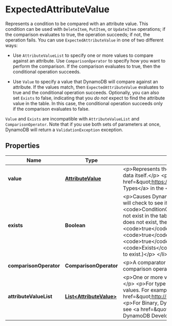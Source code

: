 

# ExpectedAttributeValue

<p>Represents a condition to be compared with an attribute value. This condition can be used with <code>DeleteItem</code>, <code>PutItem</code>, or <code>UpdateItem</code> operations; if the comparison evaluates to true, the operation succeeds; if not, the operation fails. You can use <code>ExpectedAttributeValue</code> in one of two different ways:</p> <ul> <li> <p>Use <code>AttributeValueList</code> to specify one or more values to compare against an attribute. Use <code>ComparisonOperator</code> to specify how you want to perform the comparison. If the comparison evaluates to true, then the conditional operation succeeds.</p> </li> <li> <p>Use <code>Value</code> to specify a value that DynamoDB will compare against an attribute. If the values match, then <code>ExpectedAttributeValue</code> evaluates to true and the conditional operation succeeds. Optionally, you can also set <code>Exists</code> to false, indicating that you <i>do not</i> expect to find the attribute value in the table. In this case, the conditional operation succeeds only if the comparison evaluates to false.</p> </li> </ul> <p> <code>Value</code> and <code>Exists</code> are incompatible with <code>AttributeValueList</code> and <code>ComparisonOperator</code>. Note that if you use both sets of parameters at once, DynamoDB will return a <code>ValidationException</code> exception.</p>

## Properties

| Name | Type | Description | Notes |
|------------ | ------------- | ------------- | -------------|
|**value** | [**AttributeValue**](AttributeValue.md) | &lt;p&gt;Represents the data for the expected attribute.&lt;/p&gt; &lt;p&gt;Each attribute value is described as a name-value pair. The name is the data type, and the value is the data itself.&lt;/p&gt; &lt;p&gt;For more information, see &lt;a href&#x3D;\&quot;https://docs.aws.amazon.com/amazondynamodb/latest/developerguide/HowItWorks.NamingRulesDataTypes.html#HowItWorks.DataTypes\&quot;&gt;Data Types&lt;/a&gt; in the &lt;i&gt;Amazon DynamoDB Developer Guide&lt;/i&gt;.&lt;/p&gt; |  [optional] |
|**exists** | **Boolean** | &lt;p&gt;Causes DynamoDB to evaluate the value before attempting a conditional operation:&lt;/p&gt; &lt;ul&gt; &lt;li&gt; &lt;p&gt;If &lt;code&gt;Exists&lt;/code&gt; is &lt;code&gt;true&lt;/code&gt;, DynamoDB will check to see if that attribute value already exists in the table. If it is found, then the operation succeeds. If it is not found, the operation fails with a &lt;code&gt;ConditionCheckFailedException&lt;/code&gt;.&lt;/p&gt; &lt;/li&gt; &lt;li&gt; &lt;p&gt;If &lt;code&gt;Exists&lt;/code&gt; is &lt;code&gt;false&lt;/code&gt;, DynamoDB assumes that the attribute value does not exist in the table. If in fact the value does not exist, then the assumption is valid and the operation succeeds. If the value is found, despite the assumption that it does not exist, the operation fails with a &lt;code&gt;ConditionCheckFailedException&lt;/code&gt;.&lt;/p&gt; &lt;/li&gt; &lt;/ul&gt; &lt;p&gt;The default setting for &lt;code&gt;Exists&lt;/code&gt; is &lt;code&gt;true&lt;/code&gt;. If you supply a &lt;code&gt;Value&lt;/code&gt; all by itself, DynamoDB assumes the attribute exists: You don&#39;t have to set &lt;code&gt;Exists&lt;/code&gt; to &lt;code&gt;true&lt;/code&gt;, because it is implied.&lt;/p&gt; &lt;p&gt;DynamoDB returns a &lt;code&gt;ValidationException&lt;/code&gt; if:&lt;/p&gt; &lt;ul&gt; &lt;li&gt; &lt;p&gt; &lt;code&gt;Exists&lt;/code&gt; is &lt;code&gt;true&lt;/code&gt; but there is no &lt;code&gt;Value&lt;/code&gt; to check. (You expect a value to exist, but don&#39;t specify what that value is.)&lt;/p&gt; &lt;/li&gt; &lt;li&gt; &lt;p&gt; &lt;code&gt;Exists&lt;/code&gt; is &lt;code&gt;false&lt;/code&gt; but you also provide a &lt;code&gt;Value&lt;/code&gt;. (You cannot expect an attribute to have a value, while also expecting it not to exist.)&lt;/p&gt; &lt;/li&gt; &lt;/ul&gt; |  [optional] |
|**comparisonOperator** | **ComparisonOperator** | &lt;p&gt;A comparator for evaluating attributes in the &lt;code&gt;AttributeValueList&lt;/code&gt;. For example, equals, greater than, less than, etc.&lt;/p&gt; &lt;p&gt;The following comparison operators are available:&lt;/p&gt; &lt;p&gt; &lt;code&gt;EQ | NE | LE | LT | GE | GT | NOT_NULL | NULL | CONTAINS | NOT_CONTAINS | BEGINS_WITH | IN | BETWEEN&lt;/code&gt; &lt;/p&gt; &lt;p&gt;The following are descriptions of each comparison operator.&lt;/p&gt; &lt;ul&gt; &lt;li&gt; &lt;p&gt; &lt;code&gt;EQ&lt;/code&gt; : Equal. &lt;code&gt;EQ&lt;/code&gt; is supported for all data types, including lists and maps.&lt;/p&gt; &lt;p&gt; &lt;code&gt;AttributeValueList&lt;/code&gt; can contain only one &lt;code&gt;AttributeValue&lt;/code&gt; element of type String, Number, Binary, String Set, Number Set, or Binary Set. If an item contains an &lt;code&gt;AttributeValue&lt;/code&gt; element of a different type than the one provided in the request, the value does not match. For example, &lt;code&gt;{\&quot;S\&quot;:\&quot;6\&quot;}&lt;/code&gt; does not equal &lt;code&gt;{\&quot;N\&quot;:\&quot;6\&quot;}&lt;/code&gt;. Also, &lt;code&gt;{\&quot;N\&quot;:\&quot;6\&quot;}&lt;/code&gt; does not equal &lt;code&gt;{\&quot;NS\&quot;:[\&quot;6\&quot;, \&quot;2\&quot;, \&quot;1\&quot;]}&lt;/code&gt;.&lt;/p&gt; &lt;p/&gt; &lt;/li&gt; &lt;li&gt; &lt;p&gt; &lt;code&gt;NE&lt;/code&gt; : Not equal. &lt;code&gt;NE&lt;/code&gt; is supported for all data types, including lists and maps.&lt;/p&gt; &lt;p&gt; &lt;code&gt;AttributeValueList&lt;/code&gt; can contain only one &lt;code&gt;AttributeValue&lt;/code&gt; of type String, Number, Binary, String Set, Number Set, or Binary Set. If an item contains an &lt;code&gt;AttributeValue&lt;/code&gt; of a different type than the one provided in the request, the value does not match. For example, &lt;code&gt;{\&quot;S\&quot;:\&quot;6\&quot;}&lt;/code&gt; does not equal &lt;code&gt;{\&quot;N\&quot;:\&quot;6\&quot;}&lt;/code&gt;. Also, &lt;code&gt;{\&quot;N\&quot;:\&quot;6\&quot;}&lt;/code&gt; does not equal &lt;code&gt;{\&quot;NS\&quot;:[\&quot;6\&quot;, \&quot;2\&quot;, \&quot;1\&quot;]}&lt;/code&gt;.&lt;/p&gt; &lt;p/&gt; &lt;/li&gt; &lt;li&gt; &lt;p&gt; &lt;code&gt;LE&lt;/code&gt; : Less than or equal. &lt;/p&gt; &lt;p&gt; &lt;code&gt;AttributeValueList&lt;/code&gt; can contain only one &lt;code&gt;AttributeValue&lt;/code&gt; element of type String, Number, or Binary (not a set type). If an item contains an &lt;code&gt;AttributeValue&lt;/code&gt; element of a different type than the one provided in the request, the value does not match. For example, &lt;code&gt;{\&quot;S\&quot;:\&quot;6\&quot;}&lt;/code&gt; does not equal &lt;code&gt;{\&quot;N\&quot;:\&quot;6\&quot;}&lt;/code&gt;. Also, &lt;code&gt;{\&quot;N\&quot;:\&quot;6\&quot;}&lt;/code&gt; does not compare to &lt;code&gt;{\&quot;NS\&quot;:[\&quot;6\&quot;, \&quot;2\&quot;, \&quot;1\&quot;]}&lt;/code&gt;.&lt;/p&gt; &lt;p/&gt; &lt;/li&gt; &lt;li&gt; &lt;p&gt; &lt;code&gt;LT&lt;/code&gt; : Less than. &lt;/p&gt; &lt;p&gt; &lt;code&gt;AttributeValueList&lt;/code&gt; can contain only one &lt;code&gt;AttributeValue&lt;/code&gt; of type String, Number, or Binary (not a set type). If an item contains an &lt;code&gt;AttributeValue&lt;/code&gt; element of a different type than the one provided in the request, the value does not match. For example, &lt;code&gt;{\&quot;S\&quot;:\&quot;6\&quot;}&lt;/code&gt; does not equal &lt;code&gt;{\&quot;N\&quot;:\&quot;6\&quot;}&lt;/code&gt;. Also, &lt;code&gt;{\&quot;N\&quot;:\&quot;6\&quot;}&lt;/code&gt; does not compare to &lt;code&gt;{\&quot;NS\&quot;:[\&quot;6\&quot;, \&quot;2\&quot;, \&quot;1\&quot;]}&lt;/code&gt;.&lt;/p&gt; &lt;p/&gt; &lt;/li&gt; &lt;li&gt; &lt;p&gt; &lt;code&gt;GE&lt;/code&gt; : Greater than or equal. &lt;/p&gt; &lt;p&gt; &lt;code&gt;AttributeValueList&lt;/code&gt; can contain only one &lt;code&gt;AttributeValue&lt;/code&gt; element of type String, Number, or Binary (not a set type). If an item contains an &lt;code&gt;AttributeValue&lt;/code&gt; element of a different type than the one provided in the request, the value does not match. For example, &lt;code&gt;{\&quot;S\&quot;:\&quot;6\&quot;}&lt;/code&gt; does not equal &lt;code&gt;{\&quot;N\&quot;:\&quot;6\&quot;}&lt;/code&gt;. Also, &lt;code&gt;{\&quot;N\&quot;:\&quot;6\&quot;}&lt;/code&gt; does not compare to &lt;code&gt;{\&quot;NS\&quot;:[\&quot;6\&quot;, \&quot;2\&quot;, \&quot;1\&quot;]}&lt;/code&gt;.&lt;/p&gt; &lt;p/&gt; &lt;/li&gt; &lt;li&gt; &lt;p&gt; &lt;code&gt;GT&lt;/code&gt; : Greater than. &lt;/p&gt; &lt;p&gt; &lt;code&gt;AttributeValueList&lt;/code&gt; can contain only one &lt;code&gt;AttributeValue&lt;/code&gt; element of type String, Number, or Binary (not a set type). If an item contains an &lt;code&gt;AttributeValue&lt;/code&gt; element of a different type than the one provided in the request, the value does not match. For example, &lt;code&gt;{\&quot;S\&quot;:\&quot;6\&quot;}&lt;/code&gt; does not equal &lt;code&gt;{\&quot;N\&quot;:\&quot;6\&quot;}&lt;/code&gt;. Also, &lt;code&gt;{\&quot;N\&quot;:\&quot;6\&quot;}&lt;/code&gt; does not compare to &lt;code&gt;{\&quot;NS\&quot;:[\&quot;6\&quot;, \&quot;2\&quot;, \&quot;1\&quot;]}&lt;/code&gt;.&lt;/p&gt; &lt;p/&gt; &lt;/li&gt; &lt;li&gt; &lt;p&gt; &lt;code&gt;NOT_NULL&lt;/code&gt; : The attribute exists. &lt;code&gt;NOT_NULL&lt;/code&gt; is supported for all data types, including lists and maps.&lt;/p&gt; &lt;note&gt; &lt;p&gt;This operator tests for the existence of an attribute, not its data type. If the data type of attribute \&quot;&lt;code&gt;a&lt;/code&gt;\&quot; is null, and you evaluate it using &lt;code&gt;NOT_NULL&lt;/code&gt;, the result is a Boolean &lt;code&gt;true&lt;/code&gt;. This result is because the attribute \&quot;&lt;code&gt;a&lt;/code&gt;\&quot; exists; its data type is not relevant to the &lt;code&gt;NOT_NULL&lt;/code&gt; comparison operator.&lt;/p&gt; &lt;/note&gt; &lt;/li&gt; &lt;li&gt; &lt;p&gt; &lt;code&gt;NULL&lt;/code&gt; : The attribute does not exist. &lt;code&gt;NULL&lt;/code&gt; is supported for all data types, including lists and maps.&lt;/p&gt; &lt;note&gt; &lt;p&gt;This operator tests for the nonexistence of an attribute, not its data type. If the data type of attribute \&quot;&lt;code&gt;a&lt;/code&gt;\&quot; is null, and you evaluate it using &lt;code&gt;NULL&lt;/code&gt;, the result is a Boolean &lt;code&gt;false&lt;/code&gt;. This is because the attribute \&quot;&lt;code&gt;a&lt;/code&gt;\&quot; exists; its data type is not relevant to the &lt;code&gt;NULL&lt;/code&gt; comparison operator.&lt;/p&gt; &lt;/note&gt; &lt;/li&gt; &lt;li&gt; &lt;p&gt; &lt;code&gt;CONTAINS&lt;/code&gt; : Checks for a subsequence, or value in a set.&lt;/p&gt; &lt;p&gt; &lt;code&gt;AttributeValueList&lt;/code&gt; can contain only one &lt;code&gt;AttributeValue&lt;/code&gt; element of type String, Number, or Binary (not a set type). If the target attribute of the comparison is of type String, then the operator checks for a substring match. If the target attribute of the comparison is of type Binary, then the operator looks for a subsequence of the target that matches the input. If the target attribute of the comparison is a set (\&quot;&lt;code&gt;SS&lt;/code&gt;\&quot;, \&quot;&lt;code&gt;NS&lt;/code&gt;\&quot;, or \&quot;&lt;code&gt;BS&lt;/code&gt;\&quot;), then the operator evaluates to true if it finds an exact match with any member of the set.&lt;/p&gt; &lt;p&gt;CONTAINS is supported for lists: When evaluating \&quot;&lt;code&gt;a CONTAINS b&lt;/code&gt;\&quot;, \&quot;&lt;code&gt;a&lt;/code&gt;\&quot; can be a list; however, \&quot;&lt;code&gt;b&lt;/code&gt;\&quot; cannot be a set, a map, or a list.&lt;/p&gt; &lt;/li&gt; &lt;li&gt; &lt;p&gt; &lt;code&gt;NOT_CONTAINS&lt;/code&gt; : Checks for absence of a subsequence, or absence of a value in a set.&lt;/p&gt; &lt;p&gt; &lt;code&gt;AttributeValueList&lt;/code&gt; can contain only one &lt;code&gt;AttributeValue&lt;/code&gt; element of type String, Number, or Binary (not a set type). If the target attribute of the comparison is a String, then the operator checks for the absence of a substring match. If the target attribute of the comparison is Binary, then the operator checks for the absence of a subsequence of the target that matches the input. If the target attribute of the comparison is a set (\&quot;&lt;code&gt;SS&lt;/code&gt;\&quot;, \&quot;&lt;code&gt;NS&lt;/code&gt;\&quot;, or \&quot;&lt;code&gt;BS&lt;/code&gt;\&quot;), then the operator evaluates to true if it &lt;i&gt;does not&lt;/i&gt; find an exact match with any member of the set.&lt;/p&gt; &lt;p&gt;NOT_CONTAINS is supported for lists: When evaluating \&quot;&lt;code&gt;a NOT CONTAINS b&lt;/code&gt;\&quot;, \&quot;&lt;code&gt;a&lt;/code&gt;\&quot; can be a list; however, \&quot;&lt;code&gt;b&lt;/code&gt;\&quot; cannot be a set, a map, or a list.&lt;/p&gt; &lt;/li&gt; &lt;li&gt; &lt;p&gt; &lt;code&gt;BEGINS_WITH&lt;/code&gt; : Checks for a prefix. &lt;/p&gt; &lt;p&gt; &lt;code&gt;AttributeValueList&lt;/code&gt; can contain only one &lt;code&gt;AttributeValue&lt;/code&gt; of type String or Binary (not a Number or a set type). The target attribute of the comparison must be of type String or Binary (not a Number or a set type).&lt;/p&gt; &lt;p/&gt; &lt;/li&gt; &lt;li&gt; &lt;p&gt; &lt;code&gt;IN&lt;/code&gt; : Checks for matching elements in a list.&lt;/p&gt; &lt;p&gt; &lt;code&gt;AttributeValueList&lt;/code&gt; can contain one or more &lt;code&gt;AttributeValue&lt;/code&gt; elements of type String, Number, or Binary. These attributes are compared against an existing attribute of an item. If any elements of the input are equal to the item attribute, the expression evaluates to true.&lt;/p&gt; &lt;/li&gt; &lt;li&gt; &lt;p&gt; &lt;code&gt;BETWEEN&lt;/code&gt; : Greater than or equal to the first value, and less than or equal to the second value. &lt;/p&gt; &lt;p&gt; &lt;code&gt;AttributeValueList&lt;/code&gt; must contain two &lt;code&gt;AttributeValue&lt;/code&gt; elements of the same type, either String, Number, or Binary (not a set type). A target attribute matches if the target value is greater than, or equal to, the first element and less than, or equal to, the second element. If an item contains an &lt;code&gt;AttributeValue&lt;/code&gt; element of a different type than the one provided in the request, the value does not match. For example, &lt;code&gt;{\&quot;S\&quot;:\&quot;6\&quot;}&lt;/code&gt; does not compare to &lt;code&gt;{\&quot;N\&quot;:\&quot;6\&quot;}&lt;/code&gt;. Also, &lt;code&gt;{\&quot;N\&quot;:\&quot;6\&quot;}&lt;/code&gt; does not compare to &lt;code&gt;{\&quot;NS\&quot;:[\&quot;6\&quot;, \&quot;2\&quot;, \&quot;1\&quot;]}&lt;/code&gt; &lt;/p&gt; &lt;/li&gt; &lt;/ul&gt; |  [optional] |
|**attributeValueList** | [**List&lt;AttributeValue&gt;**](AttributeValue.md) | &lt;p&gt;One or more values to evaluate against the supplied attribute. The number of values in the list depends on the &lt;code&gt;ComparisonOperator&lt;/code&gt; being used.&lt;/p&gt; &lt;p&gt;For type Number, value comparisons are numeric.&lt;/p&gt; &lt;p&gt;String value comparisons for greater than, equals, or less than are based on ASCII character code values. For example, &lt;code&gt;a&lt;/code&gt; is greater than &lt;code&gt;A&lt;/code&gt;, and &lt;code&gt;a&lt;/code&gt; is greater than &lt;code&gt;B&lt;/code&gt;. For a list of code values, see &lt;a href&#x3D;\&quot;http://en.wikipedia.org/wiki/ASCII#ASCII_printable_characters\&quot;&gt;http://en.wikipedia.org/wiki/ASCII#ASCII_printable_characters&lt;/a&gt;.&lt;/p&gt; &lt;p&gt;For Binary, DynamoDB treats each byte of the binary data as unsigned when it compares binary values.&lt;/p&gt; &lt;p&gt;For information on specifying data types in JSON, see &lt;a href&#x3D;\&quot;https://docs.aws.amazon.com/amazondynamodb/latest/developerguide/DataFormat.html\&quot;&gt;JSON Data Format&lt;/a&gt; in the &lt;i&gt;Amazon DynamoDB Developer Guide&lt;/i&gt;.&lt;/p&gt; |  [optional] |



